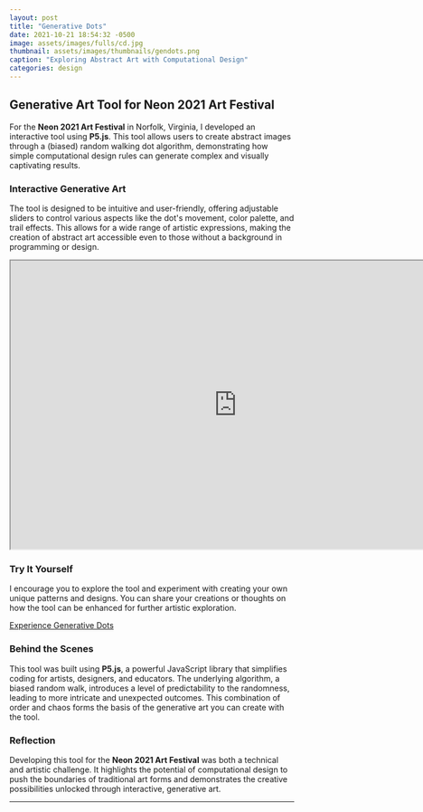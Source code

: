 ```yaml
---
layout: post
title: "Generative Dots"
date: 2021-10-21 18:54:32 -0500
image: assets/images/fulls/cd.jpg
thumbnail: assets/images/thumbnails/gendots.png
caption: "Exploring Abstract Art with Computational Design"
categories: design
---
```


## Generative Art Tool for Neon 2021 Art Festival

For the **Neon 2021 Art Festival** in Norfolk, Virginia, I developed an interactive tool using **P5.js**. This tool allows users to create abstract images through a (biased) random walking dot algorithm, demonstrating how simple computational design rules can generate complex and visually captivating results.

### Interactive Generative Art

The tool is designed to be intuitive and user-friendly, offering adjustable sliders to control various aspects like the dot's movement, color palette, and trail effects. This allows for a wide range of artistic expressions, making the creation of abstract art accessible even to those without a background in programming or design.

<iframe src="https://neon2021.neobrutal.com" title="Generative Dots" width="800" height="510"></iframe>

### Try It Yourself

I encourage you to explore the tool and experiment with creating your own unique patterns and designs. You can share your creations or thoughts on how the tool can be enhanced for further artistic exploration.

[Experience Generative Dots](http://neon2021.neobrutal.com)

### Behind the Scenes

This tool was built using **P5.js**, a powerful JavaScript library that simplifies coding for artists, designers, and educators. The underlying algorithm, a biased random walk, introduces a level of predictability to the randomness, leading to more intricate and unexpected outcomes. This combination of order and chaos forms the basis of the generative art you can create with the tool.

### Reflection

Developing this tool for the **Neon 2021 Art Festival** was both a technical and artistic challenge. It highlights the potential of computational design to push the boundaries of traditional art forms and demonstrates the creative possibilities unlocked through interactive, generative art.

---